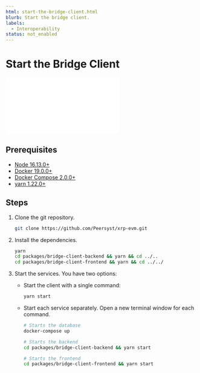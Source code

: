 ```yaml
---
html: start-the-bridge-client.html
blurb: Start the bridge client.
labels:
  - Interoperability
status: not_enabled
---
```

# Start the Bridge Client

<embed src="/snippets/_evm-sidechain-disclaimer.md" />

## Prerequisites

- [Node 16.13.0+](https://nodejs.org/es)
- [Docker 19.0.0+](https://www.docker.com/)
- [Docker Compose 2.0.0+](https://docs.docker.com/compose/)
- [yarn 1.22.0+](https://yarnpkg.com/)


## Steps

1. Clone the git repository.

    ```bash
    git clone https://github.com/Peersyst/xrp-evm.git
    ```

2. Install the dependencies.

    ```bash
    yarn
    cd packages/bridge-client-backend && yarn && cd ../..
    cd packages/bridge-client-frontend && yarn && cd ../../
    ```

3. Start the services. You have two options:

    - Start the client with a single command:

        ```bash
        yarn start
        ```
    
    - Start each service separately. Open a new terminal window for each command.

        ```bash
        # Starts the database
        docker-compose up

        # Starts the backend
        cd packages/bridge-client-backend && yarn start

        # Starts the frontend
        cd packages/bridge-client-frontend && yarn start
        ```